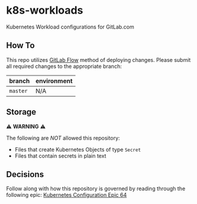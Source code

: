 # k8s-workloads

Kubernetes Workload configurations for GitLab.com

## How To

This repo utilizes [GitLab Flow] method of deploying changes.  Please submit all
required changes to the appropriate branch:

| branch       | environment |
| ------       | ----------- |
| `master`     | N/A         |

## Storage

:warning: **WARNING** :warning:

The following are _NOT_ allowed this repository:
* Files that create Kubernetes Objects of type `Secret`
* Files that contain secrets in plain text

## Decisions

Follow along with how this repository is governed by reading through the
following epic: [Kubernetes Configuration Epic 64]

[GitLab Flow]: https://docs.gitlab.com/ee/workflow/gitlab_flow.html#environment-branches-with-gitlab-flow
[Kubernetes Configuration Epic 64]: https://gitlab.com/groups/gitlab-com/-/epics/64
